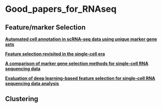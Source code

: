 # Good_papers_for_RNAseq

## Feature/marker Selection
[**Automated cell annotation in scRNA-seq data using unique marker gene sets**](https://www.biorxiv.org/content/10.1101/2024.05.24.595477v1?open_in_browser=true)

[**Feature selection revisited in the single-cell era**](https://genomebiology.biomedcentral.com/articles/10.1186/s13059-021-02544-3)

[**A comparison of marker gene selection methods for single-cell RNA sequencing data**](https://genomebiology.biomedcentral.com/articles/10.1186/s13059-024-03183-0#Tab1)

[**Evaluation of deep learning-based feature selection for single-cell RNA sequencing data analysis**](https://genomebiology.biomedcentral.com/articles/10.1186/s13059-023-03100-x)

## Clustering
